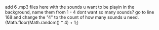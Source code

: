 add 6 .mp3 files here with the sounds u want to be playin in the background, name them from 1 - 4
dont want so many sounds? go to line 168 and change the "4" to the count of how many sounds u need. (Math.floor(Math.random() * 4) + 1;)
